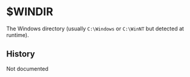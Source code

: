 # $WINDIR

The Windows directory (usually `C:\Windows` or `C:\WinNT` but detected at runtime).

## History

Not documented
